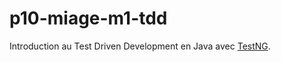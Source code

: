 # p10-miage-m1-tdd
Introduction au Test Driven Development en Java avec [TestNG](https://testng.org/doc/).

